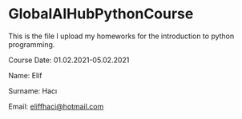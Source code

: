 # GlobalAIHubPythonCourse
This is the file I upload my homeworks for the introduction to python programming.

Course Date: 01.02.2021-05.02.2021

Name:  Elif

Surname: Hacı

Email: eliffhaci@hotmail.com
